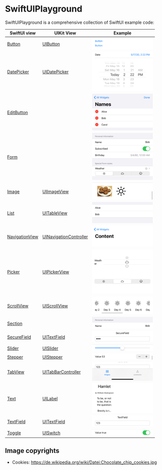 # SwiftUIPlayground

SwiftUIPlayground is a comprehensive collection of SwiftUI example code:

SwiftUI view                             | UIKit View                                             | Example
---------------------------------------- | ------------------------------------------------------ | --------------------------------------------------------------------------
[Button][swiftui-button]                 | [UIButton][uikit-uibutton]                             | [<img src="docs/Button.png" width="200"/>][example-button]
[DatePicker][swiftui-datepicker]         | [UIDatePicker][uikit-uidatepicker]                     | [<img src="docs/DatePicker.png" width="200"/>][example-datepicker]
[EditButton][swiftui-editbutton]         |                                                        | [<img src="docs/EditButton.png" width="200"/>][example-editbutton]
[Form][swiftui-form]                     |                                                        | [<img src="docs/Form.png" width="200"/>][example-form]
[Image][swiftui-image]                   | [UIImageView][uikit-uiimageview]                       | [<img src="docs/Image.png" width="200"/>][example-image]
[List][swiftui-list]                     | [UITableView][uikit-uitableview]                       | [<img src="docs/List.png" width="200"/>][example-list]
[NavigationView][swiftui-navigationview] | [UINavigationController][uikit-uinavigationcontroller] | [<img src="docs/NavigationView.png" width="200"/>][example-navigationview]
[Picker][swiftui-picker]                 | [UIPickerView][uikit-uipickerview]                     | [<img src="docs/Picker.png" width="200"/>][example-picker]
[ScrollView][swiftui-scrollview]         | [UIScrollView][uikit-uiscrollview]                     | [<img src="docs/ScrollView.png" width="200"/>][example-scrollview]
[Section][swiftui-section]               |                                                        | [<img src="docs/Section.png" width="200"/>][example-section]
[SecureField][swiftui-securefield]       | [UITextField][uikit-uitextfield]                       | [<img src="docs/SecureField.png" width="200"/>][example-securefield]
[Slider][swiftui-slider]                 | [UISlider][uikit-uislider]                             | [<img src="docs/Slider.png" width="200"/>][example-slider]
[Stepper][swiftui-stepper]               | [UIStepper][uikit-uistepper]                           | [<img src="docs/Stepper.png" width="200"/>][example-stepper]
[TabView][swiftui-tabview]               | [UITabBarController][uikit-uitabbarcontroller]         | [<img src="docs/TabView.png" width="200"/>][example-tabview]
[Text][swiftui-text]                     | [UILabel][uikit-uilabel]                               | [<img src="docs/Text.png" width="200"/>][example-text]
[TextField][swiftui-textfield]           | [UITextField][uikit-uitextfield]                       | [<img src="docs/TextField.png" width="200"/>][example-textfield]
[Toggle][swiftui-toggle]                 | [UISwitch][uikit-uiswitch]                             | [<img src="docs/Toggle.png" width="200"/>][example-toggle]

[swiftui-button]: https://developer.apple.com/documentation/swiftui/button
[example-button]: https://github.com/ralfebert/SwiftUIPlayground/blob/master/SwiftUIPlayground/Views/ButtonExampleView.swift
[uikit-uibutton]: https://developer.apple.com/documentation/uikit/uibutton
[swiftui-datepicker]: https://developer.apple.com/documentation/swiftui/datepicker
[example-datepicker]: https://github.com/ralfebert/SwiftUIPlayground/blob/master/SwiftUIPlayground/Views/DatePickerExampleView.swift
[uikit-uidatepicker]: https://developer.apple.com/documentation/uikit/uidatepicker
[swiftui-editbutton]: https://developer.apple.com/documentation/swiftui/editbutton
[example-editbutton]: https://github.com/ralfebert/SwiftUIPlayground/blob/master/SwiftUIPlayground/Views/EditButtonExampleView.swift
[swiftui-form]: https://developer.apple.com/documentation/swiftui/form
[example-form]: https://github.com/ralfebert/SwiftUIPlayground/blob/master/SwiftUIPlayground/Views/ContactFormView.swift
[swiftui-image]: https://developer.apple.com/documentation/swiftui/image
[example-image]: https://github.com/ralfebert/SwiftUIPlayground/blob/master/SwiftUIPlayground/Views/ImageExampleView.swift
[uikit-uiimageview]: https://developer.apple.com/documentation/uikit/uiimageview
[swiftui-list]: https://developer.apple.com/documentation/swiftui/list
[example-list]: https://github.com/ralfebert/SwiftUIPlayground/blob/master/SwiftUIPlayground/Views/ListExampleView.swift
[uikit-uitableview]: https://developer.apple.com/documentation/uikit/uitableview
[swiftui-navigationview]: https://developer.apple.com/documentation/swiftui/navigationview
[example-navigationview]: https://github.com/ralfebert/SwiftUIPlayground/blob/master/SwiftUIPlayground/Views/NavigationViewExample.swift
[uikit-uinavigationcontroller]: https://developer.apple.com/documentation/uikit/uinavigationcontroller
[swiftui-picker]: https://developer.apple.com/documentation/swiftui/picker
[example-picker]: https://github.com/ralfebert/SwiftUIPlayground/blob/master/SwiftUIPlayground/Views/PickerExampleView.swift
[uikit-uipickerview]: https://developer.apple.com/documentation/uikit/uipickerview
[swiftui-scrollview]: https://developer.apple.com/documentation/swiftui/scrollview
[example-scrollview]: https://github.com/ralfebert/SwiftUIPlayground/blob/master/SwiftUIPlayground/Views/ScrollViewExample.swift
[uikit-uiscrollview]: https://developer.apple.com/documentation/uikit/uiscrollview
[swiftui-section]: https://developer.apple.com/documentation/swiftui/section
[example-section]: https://github.com/ralfebert/SwiftUIPlayground/blob/master/SwiftUIPlayground/Views/ContactFormView.swift
[swiftui-securefield]: https://developer.apple.com/documentation/swiftui/securefield
[example-securefield]: https://github.com/ralfebert/SwiftUIPlayground/blob/master/SwiftUIPlayground/Views/TextFieldExampleView.swift
[uikit-uitextfield]: https://developer.apple.com/documentation/uikit/uitextfield
[swiftui-slider]: https://developer.apple.com/documentation/swiftui/slider
[example-slider]: https://github.com/ralfebert/SwiftUIPlayground/blob/master/SwiftUIPlayground/Views/SliderExampleView.swift
[uikit-uislider]: https://developer.apple.com/documentation/uikit/uislider
[swiftui-stepper]: https://developer.apple.com/documentation/swiftui/stepper
[example-stepper]: https://github.com/ralfebert/SwiftUIPlayground/blob/master/SwiftUIPlayground/Views/StepperExampleView.swift
[uikit-uistepper]: https://developer.apple.com/documentation/uikit/uistepper
[swiftui-tabview]: https://developer.apple.com/documentation/swiftui/tabview
[example-tabview]: https://github.com/ralfebert/SwiftUIPlayground/blob/master/SwiftUIPlayground/Views/MainView.swift
[uikit-uitabbarcontroller]: https://developer.apple.com/documentation/uikit/uitabbarcontroller
[swiftui-text]: https://developer.apple.com/documentation/swiftui/text
[example-text]: https://github.com/ralfebert/SwiftUIPlayground/blob/master/SwiftUIPlayground/Views/TextExampleView.swift
[uikit-uilabel]: https://developer.apple.com/documentation/uikit/uilabel
[swiftui-textfield]: https://developer.apple.com/documentation/swiftui/textfield
[example-textfield]: https://github.com/ralfebert/SwiftUIPlayground/blob/master/SwiftUIPlayground/Views/TextFieldExampleView.swift
[uikit-uitextfield]: https://developer.apple.com/documentation/uikit/uitextfield
[swiftui-toggle]: https://developer.apple.com/documentation/swiftui/toggle
[example-toggle]: https://github.com/ralfebert/SwiftUIPlayground/blob/master/SwiftUIPlayground/Views/ToggleExampleView.swift
[uikit-uiswitch]: https://developer.apple.com/documentation/uikit/uiswitch

## Image copyrights

* Cookies:
  https://de.wikipedia.org/wiki/Datei:Chocolate_chip_cookies.jpg
